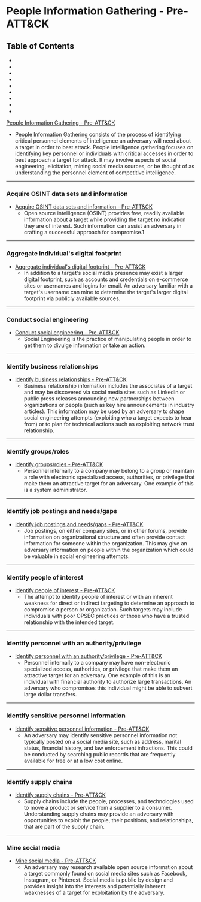 # People Information Gathering - Pre-ATT&CK

## Table of Contents
- []()
- []()
- []()
- []()
- []()
- []()
- []()
- []()
- []()


[People Information Gathering - Pre-ATT&CK](https://attack.mitre.org/pre-attack/index.php/People_Information_Gathering)
* People Information Gathering consists of the process of identifying critical personnel elements of intelligence an adversary will need about a target in order to best attack.  People intelligence gathering focuses on identifying key personnel or individuals with critical accesses in order to best approach a target for attack.  It may involve aspects of social engineering, elicitation, mining social media sources, or be thought of as understanding the personnel element of competitive intelligence. 

---------------------------------------------------------
### Acquire OSINT data sets and information
* [Acquire OSINT data sets and information - Pre-ATT&CK](https://attack.mitre.org/pre-attack/index.php/Technique/PRE-T1043)
	* Open source intelligence (OSINT) provides free, readily available information about a target while providing the target no indication they are of interest. Such information can assist an adversary in crafting a successful approach for compromise.1 




---------------------------------------------------------
### Aggregate individual's digital footprint
* [Aggregate individual's digital footprint - Pre-ATT&CK](https://attack.mitre.org/pre-attack/index.php/Technique/PRE-T1052)
	* In addition to a target's social media presence may exist a larger digital footprint, such as accounts and credentials on e-commerce sites or usernames and logins for email. An adversary familiar with a target's username can mine to determine the target's larger digital footprint via publicly available sources.


---------------------------------------------------------
### Conduct social engineering
* [Conduct social engineering - Pre-ATT&CK](https://attack.mitre.org/pre-attack/index.php/Technique/PRE-T1045)
	* Social Engineering is the practice of manipulating people in order to get them to divulge information or take an action.


---------------------------------------------------------
### Identify business relationships
* [Identify business relationships - Pre-ATT&CK](https://attack.mitre.org/pre-attack/index.php/Technique/PRE-T1049)
	* Business relationship information includes the associates of a target and may be discovered via social media sites such as LinkedIn or public press releases announcing new partnerships between organizations or people (such as key hire announcements in industry articles). This information may be used by an adversary to shape social engineering attempts (exploiting who a target expects to hear from) or to plan for technical actions such as exploiting network trust relationship.



---------------------------------------------------------
### Identify groups/roles
* [Identify groups/roles - Pre-ATT&CK](https://attack.mitre.org/pre-attack/index.php/Technique/PRE-T1047)
	* Personnel internally to a company may belong to a group or maintain a role with electronic specialized access, authorities, or privilege that make them an attractive target for an adversary. One example of this is a system administrator.


---------------------------------------------------------
### Identify job postings and needs/gaps
* [Identify job postings and needs/gaps - Pre-ATT&CK](https://attack.mitre.org/pre-attack/index.php/Technique/PRE-T1044)
	* Job postings, on either company sites, or in other forums, provide information on organizational structure and often provide contact information for someone within the organization. This may give an adversary information on people within the organization which could be valuable in social engineering attempts.


---------------------------------------------------------
### Identify people of interest
* [Identify people of interest - Pre-ATT&CK](https://attack.mitre.org/pre-attack/index.php/Technique/PRE-T1046)
	* The attempt to identify people of interest or with an inherent weakness for direct or indirect targeting to determine an approach to compromise a person or organization. Such targets may include individuals with poor OPSEC practices or those who have a trusted relationship with the intended target.



---------------------------------------------------------
### Identify personnel with an authority/privilege
* [Identify personnel with an authority/privilege - Pre-ATT&CK](https://attack.mitre.org/pre-attack/index.php/Technique/PRE-T1048)
	* Personnel internally to a company may have non-electronic specialized access, authorities, or privilege that make them an attractive target for an adversary. One example of this is an individual with financial authority to authorize large transactions. An adversary who compromises this individual might be able to subvert large dollar transfers.


---------------------------------------------------------
### Identify sensitive personnel information
* [Identify sensitive personnel information - Pre-ATT&CK](https://attack.mitre.org/pre-attack/index.php/Technique/PRE-T1051)
	* An adversary may identify sensitive personnel information not typically posted on a social media site, such as address, marital status, financial history, and law enforcement infractions. This could be conducted by searching public records that are frequently available for free or at a low cost online.


---------------------------------------------------------
### Identify supply chains
* [Identify supply chains - Pre-ATT&CK](https://attack.mitre.org/pre-attack/index.php/Technique/PRE-T1042)
	* Supply chains include the people, processes, and technologies used to move a product or service from a supplier to a consumer. Understanding supply chains may provide an adversary with opportunities to exploit the people, their positions, and relationships, that are part of the supply chain.



---------------------------------------------------------
### Mine social media
* [Mine social media - Pre-ATT&CK](https://attack.mitre.org/pre-attack/index.php/Technique/PRE-T1050)
	* An adversary may research available open source information about a target commonly found on social media sites such as Facebook, Instagram, or Pinterest. Social media is public by design and provides insight into the interests and potentially inherent weaknesses of a target for exploitation by the adversary.
